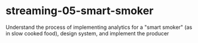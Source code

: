 # streaming-05-smart-smoker
Understand the process of implementing analytics for a "smart smoker" (as in slow cooked food), design system, and implement the producer
